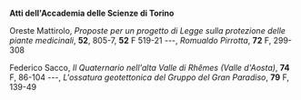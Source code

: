 **Atti dell'Accademia delle Scienze di Torino**

Oreste Mattirolo, _Proposte per un progetto di Legge sulla protezione delle piante medicinali_, **52**, 805-7, **52** F 519-21
---, _Romualdo Pirrotta_, **72** F, 299-308

Federico Sacco, _Il Quaternario nell'alta Valle di Rhêmes (Valle d'Aosta)_, **74** F, 86-104
---, _L'ossatura geotettonica del Gruppo del Gran Paradiso_, **79** F, 139-49